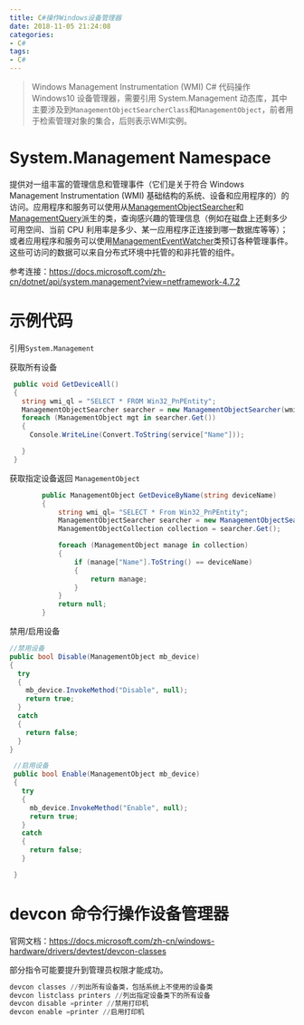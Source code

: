 ```yaml
---
title: C#操作Windows设备管理器
date: 2018-11-05 21:24:08
categories:
- C#
tags:
- C#
---
```


> Windows Management Instrumentation (WMI) 
> C# 代码操作 Windows10 设备管理器，需要引用 System.Management 动态库，其中主要涉及到`ManagementObjectSearcherClass`和`ManagementObject`，前者用于检索管理对象的集合，后则表示WMI实例。

# System.Management Namespace

提供对一组丰富的管理信息和管理事件（它们是关于符合 Windows Management Instrumentation (WMI) 基础结构的系统、设备和应用程序的）的访问。应用程序和服务可以使用从[ManagementObjectSearcher](https://docs.microsoft.com/zh-cn/dotnet/api/system.management.managementobjectsearcher?view=netframework-4.7.2)和[ManagementQuery](https://docs.microsoft.com/zh-cn/dotnet/api/system.management.managementquery?view=netframework-4.7.2)派生的类，查询感兴趣的管理信息（例如在磁盘上还剩多少可用空间、当前 CPU 利用率是多少、某一应用程序正连接到哪一数据库等等）；或者应用程序和服务可以使用[ManagementEventWatcher](https://docs.microsoft.com/zh-cn/dotnet/api/system.management.managementeventwatcher?view=netframework-4.7.2)类预订各种管理事件。这些可访问的数据可以来自分布式环境中托管的和非托管的组件。

参考连接：https://docs.microsoft.com/zh-cn/dotnet/api/system.management?view=netframework-4.7.2

# 示例代码

引用`System.Management`

获取所有设备

```csharp
 public void GetDeviceAll()
 {
   string wmi_ql = "SELECT * FROM Win32_PnPEntity";
   ManagementObjectSearcher searcher = new ManagementObjectSearcher(wmi_ql);
   foreach (ManagementObject mgt in searcher.Get())
   {
     Console.WriteLine(Convert.ToString(service["Name"]));

   }
 }
```

获取指定设备返回 `ManagementObject`

```csharp
        public ManagementObject GetDeviceByName(string deviceName)
        {
            string wmi_ql= "SELECT * From Win32_PnPEntity";
            ManagementObjectSearcher searcher = new ManagementObjectSearcher(wmi_ql);
            ManagementObjectCollection collection = searcher.Get();

            foreach (ManagementObject manage in collection)
            {
                if (manage["Name"].ToString() == deviceName)
                {
                    return manage;
                }
            }
            return null;
        }
```

禁用/启用设备

```csharp
//禁用设备
public bool Disable(ManagementObject mb_device)
{
  try
  {
    mb_device.InvokeMethod("Disable", null);
    return true;
  }
  catch
  {
    return false;
  }
}

 //启用设备
 public bool Enable(ManagementObject mb_device)
 {
   try
   {
     mb_device.InvokeMethod("Enable", null);
     return true;
   }
   catch
   {
     return false;
   }

 }
```

# devcon 命令行操作设备管理器

官网文档：https://docs.microsoft.com/zh-cn/windows-hardware/drivers/devtest/devcon-classes

部分指令可能要提升到管理员权限才能成功。

```powershell
devcon classes //列出所有设备类，包括系统上不使用的设备类
devcon listclass printers //列出指定设备类下的所有设备
devcon disable =printer //禁用打印机
devcon enable =printer //启用打印机
```
